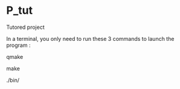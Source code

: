 # P_tut
Tutored project

In a terminal, you only need to run these 3 commands to launch the program :

qmake

make

./bin/
